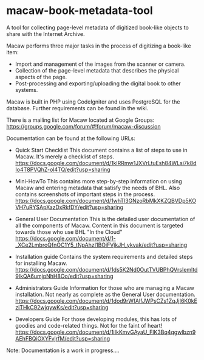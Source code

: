 macaw-book-metadata-tool
========================

A tool for collecting page-level metadata of digitized book-like objects to share with the Internet Archive.

Macaw performs three major tasks in the process of digitizing a book-like item:

* Import and management of the images from the scanner or camera.
* Collection of the page-level metadata that describes the physical aspects of the page.
* Post-processing and exporting/uploading the digital book to other systems.

Macaw is built in PHP using CodeIgniter and uses PostgreSQL for the database. Further requirements can be found in the wiki.

There is a mailing list for Macaw located at Google Groups: https://groups.google.com/forum/#!forum/macaw-discussion

Documentation can be found at the following URLs:

* Quick Start Checklist 
  This document contains a list of steps to use in Macaw. It's merely a checklist of steps.
  https://docs.google.com/document/d/1klRRmw1JXVrLtuEsh84WLsi7k8dIo4T8PVQhZ-ol4TQ/edit?usp=sharing

* Mini-HowTo
  This contains more step-by-step information on using Macaw and entering metadata that satisfy 
  the needs of BHL. Also contains screenshots of important steps in the process.
  https://docs.google.com/document/d/1whTl3GNzoRbMkXKZQBVDp5KOVH7uRYSApXazDxRkfDY/edit?usp=sharing

* General User Documentation
  This is the detailed user documentation of all the components of Macaw. Content in this document is
  targeted towards those who use BHL "In the Cloud" 
  https://docs.google.com/document/d/1-_XCe2LmbroQfnOC1Y5_tNpAhzI1BOiFVjkJH_ykvak/edit?usp=sharing

* Installation guide
  Contains the system requirements and detailed steps for installing Macaw. 
  https://docs.google.com/document/d/1ds5K2Nd0OutTVUBPhQVrsIemltd9IkQA6umjpNhH8Oo/edit?usp=sharing

* Administrators Guide
  Information for those who are managing a Macaw installation. Not nearly as complete as the General 
  User documentation.
  https://docs.google.com/document/d/1dod9rWfAlfJWPsCZs1ZqJjI6K0kEziTHkC92wjqywKs/edit?usp=sharing

* Developers Guide
  For those developing modules, this has lots of goodies and code-related things. Not for the faint of heart!
  https://docs.google.com/document/d/1iIkKmvGAyaU_FlK3Bq4qgwlbzn9AEhFBQiOXYFvjrfM/edit?usp=sharing

Note: Documentation is a work in progress....
